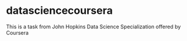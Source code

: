 # datasciencecoursera
This is a task from John Hopkins Data Science Specialization offered by Coursera
